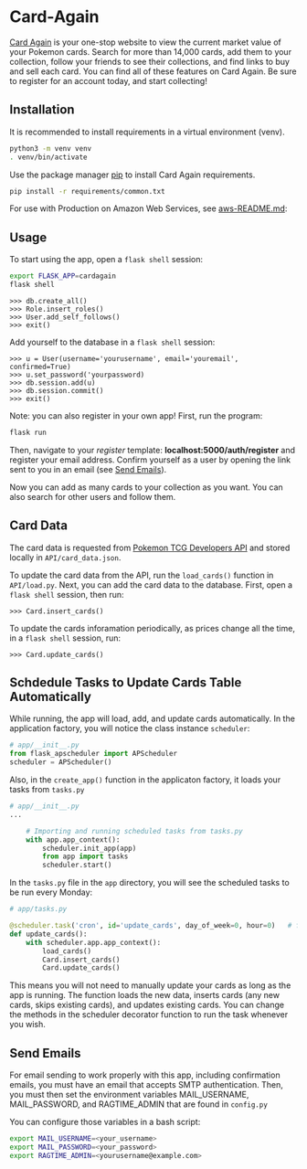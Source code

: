# Card-Again

[Card Again](http://cardagain.net/) is your one-stop website to view the current market value of your Pokemon cards. Search for more than 14,000 cards, add them to your collection, follow your friends to see their collections, and find links to buy and sell each card. You can find all of these features on Card Again. Be sure to register for an account today, and start collecting!


## Installation

It is  recommended to install requirements in a virtual environment (venv).
```bash
python3 -m venv venv
. venv/bin/activate
```
Use the package manager [pip](https://pip.pypa.io/en/stable/) to install Card Again requirements.

```bash
pip install -r requirements/common.txt
```

For use with Production on Amazon Web Services, see [aws-README.md](https://github.com/csulva/Card-Again/blob/main/aws-README.md):



## Usage
To start using the app, open a ```flask shell``` session:
```bash
export FLASK_APP=cardagain
flask shell
```
```shell
>>> db.create_all()
>>> Role.insert_roles()
>>> User.add_self_follows()
>>> exit()
```
Add yourself to the database in a ```flask shell``` session:

```shell
>>> u = User(username='yourusername', email='youremail', confirmed=True)
>>> u.set_password('yourpassword)
>>> db.session.add(u)
>>> db.session.commit()
>>> exit()
```
Note: you can also register in your own app!
First, run the program:

```bash
flask run
```
Then, navigate to your *register* template: __localhost:5000/auth/register__ and register your email address. Confirm yourself as a user by opening the link sent to you in an email (see [Send Emails](#send-emails)).

Now you can add as many cards to your collection as you want. You can also search for other users and follow them. 

## Card Data

The card data is requested from [Pokemon TCG Developers API](https://pokemontcg.io/) and stored locally in ```API/card_data.json```.

To update the card data from the API, run the ```load_cards()``` function in ```API/load.py```.
Next, you can add the card data to the database.
First, open a ```flask shell``` session, then run:

```shell
>>> Card.insert_cards()
```

To update the cards inforamation periodically, as prices change all the time, in a ```flask shell``` session, run:
```shell
>>> Card.update_cards()
```
## Schdedule Tasks to Update Cards Table Automatically

While running, the app will load, add, and update cards automatically. In the application factory, you will notice the class instance ```scheduler```:
```python
# app/__init__.py
from flask_apscheduler import APScheduler
scheduler = APScheduler()
```
Also, in the ```create_app()``` function in the applicaton factory, it loads your tasks from ```tasks.py```
```python
# app/__init__.py
...

    # Importing and running scheduled tasks from tasks.py
    with app.app_context():
        scheduler.init_app(app)
        from app import tasks
        scheduler.start()
```
In the ```tasks.py``` file in the ```app``` directory, you will see the scheduled tasks to be run every Monday:

```python
# app/tasks.py

@scheduler.task('cron', id='update_cards', day_of_week=0, hour=0)   # for day_of_week, 0 is Monday
def update_cards():
    with scheduler.app.app_context():
        load_cards()
        Card.insert_cards()
        Card.update_cards()
```
This means you will not need to manually update your cards as long as the app is running. The function loads the new data, inserts cards (any new cards, skips existing cards), and updates existing cards. You can change the methods in the scheduler decorator function to run the task whenever you wish.

## Send Emails

For email sending to work properly with this app, including confirmation emails, you must have an email that accepts SMTP authentication. Then, you must then set the environment variables MAIL_USERNAME, MAIL_PASSWORD, and RAGTIME_ADMIN that are found in ```config.py```

You can configure those variables in a bash script:

```bash
export MAIL_USERNAME=<your_username>
export MAIL_PASSWORD=<your_password>
export RAGTIME_ADMIN=<yourusername@example.com>
```

